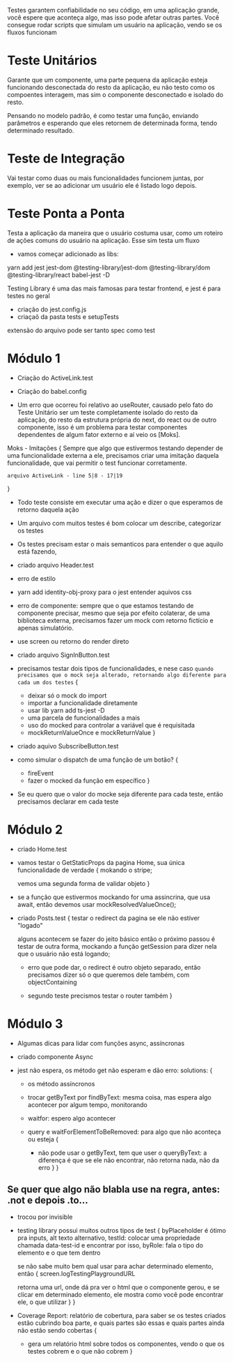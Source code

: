 Testes garantem confiabilidade no seu código, em uma aplicação grande, você espere que aconteça algo, mas isso pode afetar outras partes. Você consegue rodar scripts que simulam um usuário na aplicação, vendo se os fluxos funcionam

# Teste Unitários

  Garante que um componente, uma parte pequena da aplicação esteja funcionando desconectada do resto da aplicação, eu não testo como os compoentes interagem, mas sim o componente desconectado e isolado do resto.

  Pensando no modelo padrão, é como testar uma função, enviando parâmetros e esperando que eles retornem de determinada  forma, tendo determinado resultado.

# Teste de Integração

  Vai testar como duas ou mais funcionalidades funcionem juntas, por exemplo, ver se ao adicionar um usuário ele é listado logo depois.

# Teste Ponta a Ponta

  Testa a aplicação da maneira que o usuário costuma usar, como um roteiro de ações comuns do usuário na aplicação. Esse sim testa um fluxo

- vamos começar adicionado as libs:

yarn add jest jest-dom @testing-library/jest-dom @testing-library/dom @testing-library/react babel-jest -D

Testing Library é uma das mais famosas para testar frontend, e jest é para testes no geral

- criação do jest.config.js
- criaçaõ da pasta tests e setupTests

extensão do arquivo pode ser tanto spec como test

# Módulo 1

  - Criação do ActiveLink.test

  - Criação do babel.config

  - Um erro que ocorreu foi relativo ao useRouter, causado pelo fato do Teste Unitário ser um teste completamente isolado do resto da aplicação, do resto da estrutura própria do next, do react ou de outro componente, isso é um problema para testar componentes dependentes de algum fator externo e aí veio os [Moks].

  Moks - Imitações {
    Sempre que algo que estivermos testando depender de uma funcionalidade externa a ele, precisamos criar uma imitação daquela funcionalidade, que vai permitir o test funcionar corretamente.

    arquivo ActiveLink - line 5|8 - 17|19
  }

  - Todo teste consiste em executar uma ação e dizer o que esperamos de retorno daquela ação

  - Um arquivo com muitos testes é bom colocar um describe, categorizar os testes

  - Os testes precisam estar o mais semanticos para entender o que aquilo está fazendo,

  - criado arquivo Header.test 

  - erro de estilo

  - yarn add identity-obj-proxy para o jest entender aquivos css

  - erro de componente: sempre que o que estamos testando de componente precisar, mesmo que seja por efeito colaterar, de uma biblioteca externa, precisamos fazer um mock com retorno fictício e apenas simulatório.

  - use screen ou retorno do render direto

  - criado arquivo SignInButton.test

  - precisamos testar dois tipos de funcionalidades, e nese caso `quando precisamos que o mock seja alterado, retornando algo diferente para cada um dos testes` {
    - deixar só o mock do import
    - importar a funcionalidade diretamente
    - usar lib yarn add ts-jest -D
    - uma parcela de funcionalidades a mais
    - uso do mocked para controlar a variável que é requisitada
    - mockReturnValueOnce e mockReturnValue
  }

  - criado aquivo SubscribeButton.test

  - como simular o dispatch de uma função de um botão? {
    - fireEvent
    - fazer o mocked da função em específico
  }

  - Se eu quero que o valor do mocke seja diferente para cada teste, então precisamos declarar em cada teste

# Módulo 2

  - criado Home.test

  - vamos testar o GetStaticProps da pagina Home, sua única funcionalidade de verdade {
    mokando o stripe;

    vemos uma segunda forma de validar objeto
  }

  - se a função que estivermos mockando for uma assincrina, que usa await, então devemos usar mockResolvedValueOnce(); 

  - criado Posts.test {
    testar o redirect da pagina se ele não estiver "logado"

    alguns acontecem se fazer do jeito básico então o próximo passou é testar de outra forma, mockando a função getSession para dizer nela que o usuário não está logando;

    - erro que pode dar, o redirect é outro objeto separado, então precisamos dizer só o que queremos dele também, com objectContaining

    - segundo teste precismos testar o router também
  }

# Módulo 3

  - Algumas dicas para lidar com funções async, assíncronas
  - criado componente Async

  - jest não espera, os método get não esperam e dão erro: solutions: {
    - os método assíncronos

    - trocar getByText por findByText: mesma coisa, mas espera algo acontecer por algum tempo, monitorando
    - waitfor: espero algo acontecer

    - query e waitForElementToBeRemoved: para algo que não aconteça ou esteja {
      - não pode usar o getByText, tem que user o queryByText: a diferença é que se ele não encontrar, não retorna nada, não da erro
    }
  }
  
  ## Se quer que algo não blabla use na regra, antes: .not e depois .to...

  - trocou por invisible

  - testing library possui muitos outros tipos de test {
    byPlaceholder é ótimo pra inputs,
    alt texto alternativo,
    testId: colocar uma propriedade chamada data-test-id e encontrar por isso,
    byRole: fala o tipo do elemento e o que tem dentro

    se não sabe muito bem qual usar para achar determinado elemento, então {
      screen.logTestingPlaygroundURL

      retorna uma url, onde dá pra ver o html que o componente gerou, e se clicar em determinado elemento, ele mostra como você pode encontrar ele, o que utilizar
    }
  }

  - Coverage Report: relatório de cobertura, para saber se os testes criados estão cubrindo boa parte, e quais partes são essas e quais partes ainda não estão sendo cobertas {
    - gera um relatório html sobre todos os componentes, vendo o que os testes cobrem e o que não cobrem
  }
